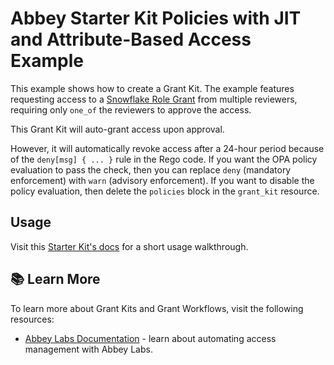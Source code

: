 # Abbey Starter Kit Policies with JIT and Attribute-Based Access Example

This example shows how to create a Grant Kit.
The example features requesting access to a [Snowflake Role Grant](https://registry.terraform.io/providers/Snowflake-Labs/snowflake/latest/docs/resources/role_grants)
from multiple reviewers, requiring only `one_of` the reviewers to approve the access.

This Grant Kit will auto-grant access upon approval.

However, it will automatically revoke access after a 24-hour period because
of the `deny[msg] { ... }` rule in the Rego code. If you want the OPA policy evaluation to pass the check,
then you can replace `deny` (mandatory enforcement) with `warn` (advisory enforcement).
If you want to disable the policy evaluation, then delete the `policies` block in the `grant_kit` resource.

## Usage

Visit this [Starter Kit's docs](https://docs.abbey.so/tutorials/just-in-time-jit-access-grants/policies-with-jit-and-attribute-based-access) for a short usage walkthrough.

## :books: Learn More

To learn more about Grant Kits and Grant Workflows, visit the following resources:

- [Abbey Labs Documentation](https://docs.abbey.so) - learn about automating access management with Abbey Labs.
